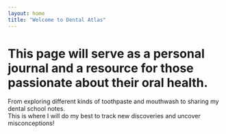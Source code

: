 ```yaml
---
layout: home
title: "Welcome to Dental Atlas"
---
```


# This page will serve as a personal journal and a resource for those passionate about their oral health.

From exploring different kinds of toothpaste and mouthwash to sharing my dental school notes.  
This is where I will do my best to track new discoveries and uncover misconceptions!

